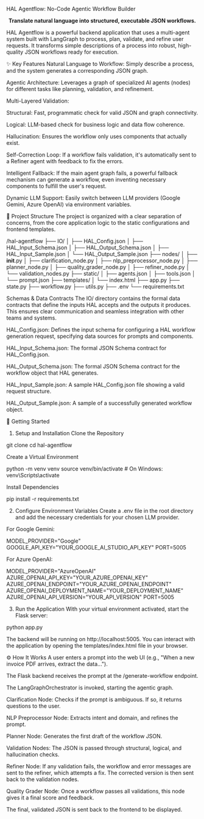 HAL Agentflow: No-Code Agentic Workflow Builder
<p align="center">
<strong>Translate natural language into structured, executable JSON workflows.</strong>
</p>

HAL Agentflow is a powerful backend application that uses a multi-agent system built with LangGraph to process, plan, validate, and refine user requests. It transforms simple descriptions of a process into robust, high-quality JSON workflows ready for execution.

✨ Key Features
Natural Language to Workflow: Simply describe a process, and the system generates a corresponding JSON graph.

Agentic Architecture: Leverages a graph of specialized AI agents (nodes) for different tasks like planning, validation, and refinement.

Multi-Layered Validation:

Structural: Fast, programmatic check for valid JSON and graph connectivity.

Logical: LLM-based check for business logic and data flow coherence.

Hallucination: Ensures the workflow only uses components that actually exist.

Self-Correction Loop: If a workflow fails validation, it's automatically sent to a Refiner agent with feedback to fix the errors.

Intelligent Fallback: If the main agent graph fails, a powerful fallback mechanism can generate a workflow, even inventing necessary components to fulfill the user's request.

Dynamic LLM Support: Easily switch between LLM providers (Google Gemini, Azure OpenAI) via environment variables.

📂 Project Structure
The project is organized with a clear separation of concerns, from the core application logic to the static configurations and frontend templates.

/hal-agentflow
├── IO/
│   ├── HAL_Config.json
│   ├── HAL_Input_Schema.json
│   ├── HAL_Output_Schema.json
│   ├── HAL_Input_Sample.json
│   └── HAL_Output_Sample.json
├── nodes/
│   ├── __init__.py
│   ├── clarification_node.py
│   ├── nlp_preprocessor_node.py
│   ├── planner_node.py
│   ├── quality_grader_node.py
│   ├── refiner_node.py
│   └── validation_nodes.py
├── static/
│   ├── agents.json
│   ├── tools.json
│   └── prompt.json
├── templates/
│   └── index.html
├── app.py
├── state.py
├── workflow.py
├── utils.py
├── .env
└── requirements.txt

Schemas & Data Contracts
The IO/ directory contains the formal data contracts that define the inputs HAL accepts and the outputs it produces. This ensures clear communication and seamless integration with other teams and systems.

HAL_Config.json: Defines the input schema for configuring a HAL workflow generation request, specifying data sources for prompts and components.

HAL_Input_Schema.json: The formal JSON Schema contract for HAL_Config.json.

HAL_Output_Schema.json: The formal JSON Schema contract for the workflow object that HAL generates.

HAL_Input_Sample.json: A sample HAL_Config.json file showing a valid request structure.

HAL_Output_Sample.json: A sample of a successfully generated workflow object.

🚀 Getting Started
1. Setup and Installation
Clone the Repository

git clone <your-repository-url>
cd hal-agentflow

Create a Virtual Environment

python -m venv venv
source venv/bin/activate  # On Windows: venv\Scripts\activate

Install Dependencies

pip install -r requirements.txt

2. Configure Environment Variables
Create a .env file in the root directory and add the necessary credentials for your chosen LLM provider.

For Google Gemini:

MODEL_PROVIDER="Google"
GOOGLE_API_KEY="YOUR_GOOGLE_AI_STUDIO_API_KEY"
PORT=5005

For Azure OpenAI:

MODEL_PROVIDER="AzureOpenAI"
AZURE_OPENAI_API_KEY="YOUR_AZURE_OPENAI_KEY"
AZURE_OPENAI_ENDPOINT="YOUR_AZURE_OPENAI_ENDPOINT"
AZURE_OPENAI_DEPLOYMENT_NAME="YOUR_DEPLOYMENT_NAME"
AZURE_OPENAI_API_VERSION="YOUR_API_VERSION"
PORT=5005

3. Run the Application
With your virtual environment activated, start the Flask server:

python app.py

The backend will be running on http://localhost:5005. You can interact with the application by opening the templates/index.html file in your browser.

⚙️ How It Works
A user enters a prompt into the web UI (e.g., "When a new invoice PDF arrives, extract the data...").

The Flask backend receives the prompt at the /generate-workflow endpoint.

The LangGraphOrchestrator is invoked, starting the agentic graph.

Clarification Node: Checks if the prompt is ambiguous. If so, it returns questions to the user.

NLP Preprocessor Node: Extracts intent and domain, and refines the prompt.

Planner Node: Generates the first draft of the workflow JSON.

Validation Nodes: The JSON is passed through structural, logical, and hallucination checks.

Refiner Node: If any validation fails, the workflow and error messages are sent to the refiner, which attempts a fix. The corrected version is then sent back to the validation nodes.

Quality Grader Node: Once a workflow passes all validations, this node gives it a final score and feedback.

The final, validated JSON is sent back to the frontend to be displayed.
